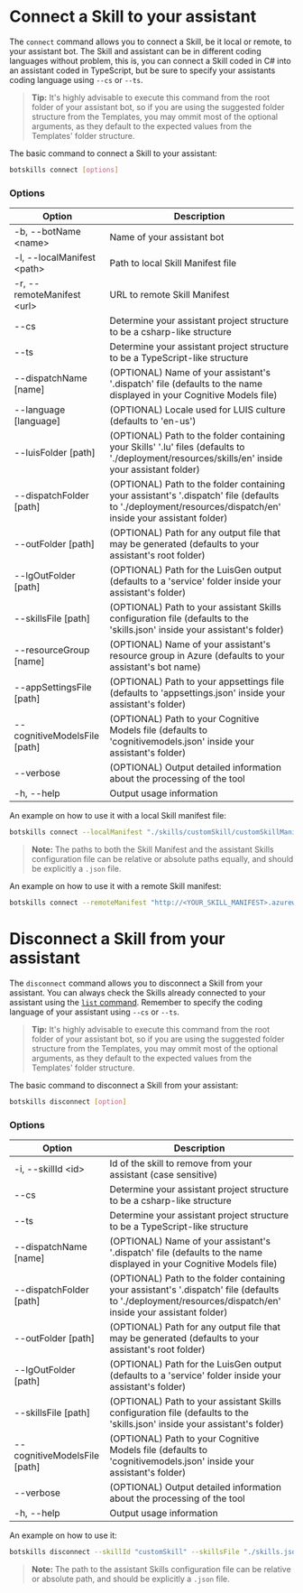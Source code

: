 # Connect a Skill to your assistant

The `connect` command allows you to connect a Skill, be it local or remote, to your assistant bot. The Skill and assistant can be in different coding languages without problem, this is, you can connect a  Skill coded in C# into an assistant coded in TypeScript, but be sure to specify your assistants coding language using `--cs` or `--ts`.

> **Tip:** It's highly advisable to execute this command from the root folder of your assistant bot, so if you are using the suggested folder structure from the Templates, you may ommit most of the optional arguments, as they default to the expected values from the Templates' folder structure.

The basic command to connect a Skill to your assistant:

```bash
botskills connect [options]
```

### Options

| Option                        | Description                                                                                                                                                 |
|-------------------------------|-------------------------------------------------------------------------------------------------------------------------------------------------------------|
| -b, --botName \<name>         | Name of your assistant bot                                                                                                                                  |
| -l, --localManifest \<path>   | Path to local Skill Manifest file                                                                                                                           |
| -r, --remoteManifest \<url>   | URL to remote Skill Manifest                                                                                                                                |
| --cs                          | Determine your assistant project structure to be a csharp-like structure                                                                                    |
| --ts                          | Determine your assistant project structure to be a TypeScript-like structure                                                                                |
| --dispatchName [name]         | (OPTIONAL) Name of your assistant's '.dispatch' file (defaults to the name displayed in your Cognitive Models file)                                         |
| --language [language]         | (OPTIONAL) Locale used for LUIS culture (defaults to 'en-us')                                                                                               |
| --luisFolder [path]           | (OPTIONAL) Path to the folder containing your Skills' '.lu' files (defaults to './deployment/resources/skills/en' inside your assistant folder)             |
| --dispatchFolder [path]       | (OPTIONAL) Path to the folder containing your assistant's '.dispatch' file (defaults to './deployment/resources/dispatch/en' inside your assistant folder)  |
| --outFolder [path]            | (OPTIONAL) Path for any output file that may be generated (defaults to your assistant's root folder)                                                        |
| --lgOutFolder [path]          | (OPTIONAL) Path for the LuisGen output (defaults to a 'service' folder inside your assistant's folder)                                                      |
| --skillsFile [path]           | (OPTIONAL) Path to your assistant Skills configuration file (defaults to the 'skills.json' inside your assistant's folder)                                  |
| --resourceGroup [name]        | (OPTIONAL) Name of your assistant's resource group in Azure (defaults to your assistant's bot name)                                                         |
| --appSettingsFile [path]      | (OPTIONAL) Path to your appsettings file (defaults to 'appsettings.json' inside your assistant's folder)                                                    |
| --cognitiveModelsFile [path]  | (OPTIONAL) Path to your Cognitive Models file (defaults to 'cognitivemodels.json' inside your assistant's folder)                                           |
| --verbose                     | (OPTIONAL) Output detailed information about the processing of the tool                                                                                     |
| -h, --help                    | Output usage information                                                                                                                                    |

An example on how to use it with a local Skill manifest file:

```bash
botskills connect --localManifest "./skills/customSkill/customSkillManifest.json" --skillsFile "./skills.json" --cs --verbose
```

> **Note:** The paths to both the Skill Manifest and the assistant Skills configuration file can be relative or absolute paths equally, and should be explicitly a `.json` file.

An example on how to use it with a remote Skill manifest:

```bash
botskills connect --remoteManifest "http://<YOUR_SKILL_MANIFEST>.azurewebsites.net/api/skill/manifest?inlineTriggerUtterances=false" --skillsFile "./skills.json" --cs --verbose
```

# Disconnect a Skill from your assistant

The `disconnect` command allows you to disconnect a Skill from your assistant. You can always check the Skills already connected to your assistant using the [`list` command](./list.md). Remember to specify the coding language of your assistant using `--cs` or `--ts`.

> **Tip:** It's highly advisable to execute this command from the root folder of your assistant bot, so if you are using the suggested folder structure from the Templates, you may ommit most of the optional arguments, as they default to the expected values from the Templates' folder structure.

The basic command to disconnect a Skill from your assistant:

```bash
botskills disconnect [option]
```

### Options

| Option                        | Description                                                                                                                                                 |
|-------------------------------|-------------------------------------------------------------------------------------------------------------------------------------------------------------|
| -i, --skillId \<id>           | Id of the skill to remove from your assistant (case sensitive)                                                                                              |
| --cs                          | Determine your assistant project structure to be a csharp-like structure                                                                                    |
| --ts                          | Determine your assistant project structure to be a TypeScript-like structure                                                                                |
| --dispatchName [name]         | (OPTIONAL) Name of your assistant's '.dispatch' file (defaults to the name displayed in your Cognitive Models file)                                         |
| --dispatchFolder [path]       | (OPTIONAL) Path to the folder containing your assistant's '.dispatch' file (defaults to './deployment/resources/dispatch/en' inside your assistant folder)  |
| --outFolder [path]            | (OPTIONAL) Path for any output file that may be generated (defaults to your assistant's root folder)                                                        |
| --lgOutFolder [path]          | (OPTIONAL) Path for the LuisGen output (defaults to a 'service' folder inside your assistant's folder)                                                      |
| --skillsFile [path]           | (OPTIONAL) Path to your assistant Skills configuration file (defaults to the 'skills.json' inside your assistant's folder)                                  |
| --cognitiveModelsFile [path]  | (OPTIONAL) Path to your Cognitive Models file (defaults to 'cognitivemodels.json' inside your assistant's folder)                                           |
| --verbose                     | (OPTIONAL) Output detailed information about the processing of the tool                                                                                     |
| -h, --help                    | Output usage information                                                                                                                                    |

An example on how to use it:

```bash
botskills disconnect --skillId "customSkill" --skillsFile "./skills.json" --cs --verbose
```

> **Note:** The path to the assistant Skills configuration file can be relative or absolute path, and should be explicitly a `.json` file.